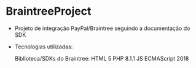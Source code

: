 # BraintreeProject

- Projeto de integração PayPal/Braintree seguindo a documentação do SDK

- Tecnologias utilizadas:
  
  Biblioteca/SDKs do Braintree:
  HTML 5 
  PHP 8.1.1
  JS ECMAScript 2018  

